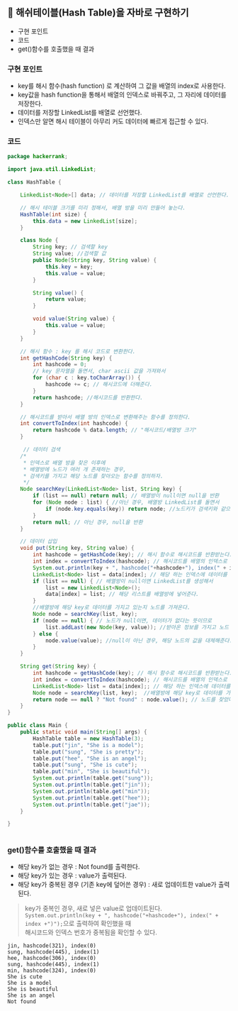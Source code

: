 ## 📌 해쉬테이블(Hash Table)을 자바로 구현하기
+ 구현 포인트
+ 코드
+ get()함수를 호출했을 때 결과
 
### 구현 포인트
+ key를 해시 함수(hash function) 로 계산하여 그 값을 배열의 index로 사용한다.
+ key값을 hash function을 통해서 배열의 인덱스로 바꿔주고, 그 자리에 데이터를 저장한다.
+ 데이터를 저장할 LinkedList를 배열로 선언했다.
+ 인덱스만 알면 해시 테이블이 아무리 커도 데이터에 빠르게 접근할 수 있다.


### 코드
```java
package hackerrank;

import java.util.LinkedList;

class HashTable {

    LinkedList<Node>[] data; // 데이터를 저장할 LinkedList를 배열로 선언한다.

    // 해시 테이블 크기를 미리 정해서, 배열 방을 미리 만들어 놓는다.
    HashTable(int size) {
        this.data = new LinkedList[size];
    }

    class Node {
        String key; // 검색할 key
        String value; //검색할 값
        public Node(String key, String value) {
            this.key = key;
            this.value = value;
        }

        String value() {
            return value;
        }

        void value(String value) {
            this.value = value;
        }
    }

    // 해시 함수 : key 를 해시 코드로 변환한다.
    int getHashCode(String key) {
        int hashcode = 0;
        // key 문자열을 돌면서, char ascii 값을 가져와서
        for (char c : key.toCharArray()) {
            hashcode += c; // 해시코드에 더해준다.
        }
        return hashcode; //해시코드를 반환한다.
    }

    // 해시코드를 받아서 배열 방의 인덱스로 변환해주는 함수를 정의한다.
    int convertToIndex(int hashcode) {
        return hashcode % data.length; // "해시코드/배열방 크기"
    }

     // 데이터 검색
    /*
     * 인덱스로 배열 방을 찾은 이후에
     * 배열방에 노드가 여러 개 존재하는 경우,
     * 검색키를 가지고 해당 노드를 찾아오는 함수를 정의하자.
     */
    Node searchKey(LinkedList<Node> list, String key) {
        if (list == null) return null; // 배열방이 null이면 null을 반환
        for (Node node : list) { //아닌 경우, 배열방 LinkedList를 돌면서
            if (node.key.equals(key)) return node; //노드키가 검색키와 같으면 노드를 반환
        }
        return null; // 아닌 경우, null을 반환
    }

    // 데이터 삽입
    void put(String key, String value) {
        int hashcode = getHashCode(key); // 해시 함수로 해시코드를 반환받는다.
        int index = convertToIndex(hashcode); // 해시코드를 배열의 인덱스로 사용한다.
        System.out.println(key + ", hashcode("+hashcode+"), index(" + index +")");
        LinkedList<Node> list = data[index]; // 해당 하는 인덱스에 데이터를 넣는다.
        if (list == null) { // 배열방이 null이면 LinkedList를 생성해서
            list = new LinkedList<Node>();
            data[index] = list; // 해당 리스트를 배열방에 넣어준다.
        }
        //배열방에 해당 key로 데이터를 가지고 있는지 노드를 가져온다.
        Node node = searchKey(list, key);
        if (node == null) { // 노드가 null이면, 데이터가 없다는 뜻이므로
            list.addLast(new Node(key, value)); //받아온 정보를 가지고 노드 객체를 생성해서 리스트에 추가한다.
        } else {
            node.value(value); //null이 아닌 경우, 해당 노드의 값을 대체해준다.
        }
    }

    String get(String key) {
        int hashcode = getHashCode(key); // 해시 함수로 해시코드를 반환받는다.
        int index = convertToIndex(hashcode); // 해시코드를 배열의 인덱스로 사용한다.
        LinkedList<Node> list = data[index];; // 해당 하는 인덱스에 데이터를 넣는다.
        Node node = searchKey(list, key);  //배열방에 해당 key로 데이터를 가지고 있는지 노드를 가져온다.
        return node == null ? "Not found" : node.value(); // 노드를 찾았다면 해당 value를 반환한다.
    }
}

public class Main {
    public static void main(String[] args) {
        HashTable table = new HashTable(3);
        table.put("jin", "She is a model");
        table.put("sung", "She is pretty");
        table.put("hee", "She is an angel");
        table.put("sung", "She is cute");
        table.put("min", "She is beautiful");
        System.out.println(table.get("sung"));
        System.out.println(table.get("jin"));
        System.out.println(table.get("min"));
        System.out.println(table.get("hee"));
        System.out.println(table.get("jae"));
    }

}
 
 ```

### get()함수를 호출했을 때 결과 
+ 해당 key가 없는 경우 : Not found를 출력한다.
+ 해당 key가 있는 경우 : value가 출력된다.
+ 해당 key가 중복된 경우 (기존 key에 덮어쓴 경우) : 새로 업데이트한 value가 출력된다.
> key가 중복인 경우, 새로 넣은 value로 업데이트된다.  <br>
> `System.out.println(key + ", hashcode("+hashcode+"), index(" + index +")");`으로 출력하여 확인했을 때 <br>
> 해시코드와 인덱스 번호가 중복됨을 확인할 수 있다.

```
jin, hashcode(321), index(0)
sung, hashcode(445), index(1)
hee, hashcode(306), index(0)
sung, hashcode(445), index(1)
min, hashcode(324), index(0)
She is cute
She is a model
She is beautiful
She is an angel
Not found
 ```
